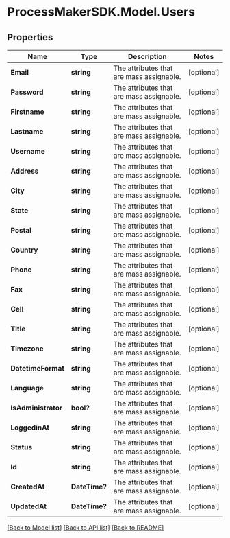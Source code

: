
# ProcessMakerSDK.Model.Users

## Properties

Name | Type | Description | Notes
------------ | ------------- | ------------- | -------------
**Email** | **string** | The attributes that are mass assignable. | [optional] 
**Password** | **string** | The attributes that are mass assignable. | [optional] 
**Firstname** | **string** | The attributes that are mass assignable. | [optional] 
**Lastname** | **string** | The attributes that are mass assignable. | [optional] 
**Username** | **string** | The attributes that are mass assignable. | [optional] 
**Address** | **string** | The attributes that are mass assignable. | [optional] 
**City** | **string** | The attributes that are mass assignable. | [optional] 
**State** | **string** | The attributes that are mass assignable. | [optional] 
**Postal** | **string** | The attributes that are mass assignable. | [optional] 
**Country** | **string** | The attributes that are mass assignable. | [optional] 
**Phone** | **string** | The attributes that are mass assignable. | [optional] 
**Fax** | **string** | The attributes that are mass assignable. | [optional] 
**Cell** | **string** | The attributes that are mass assignable. | [optional] 
**Title** | **string** | The attributes that are mass assignable. | [optional] 
**Timezone** | **string** | The attributes that are mass assignable. | [optional] 
**DatetimeFormat** | **string** | The attributes that are mass assignable. | [optional] 
**Language** | **string** | The attributes that are mass assignable. | [optional] 
**IsAdministrator** | **bool?** | The attributes that are mass assignable. | [optional] 
**LoggedinAt** | **string** | The attributes that are mass assignable. | [optional] 
**Status** | **string** | The attributes that are mass assignable. | [optional] 
**Id** | **string** | The attributes that are mass assignable. | [optional] 
**CreatedAt** | **DateTime?** | The attributes that are mass assignable. | [optional] 
**UpdatedAt** | **DateTime?** | The attributes that are mass assignable. | [optional] 

[[Back to Model list]](../README.md#documentation-for-models)
[[Back to API list]](../README.md#documentation-for-api-endpoints)
[[Back to README]](../README.md)

